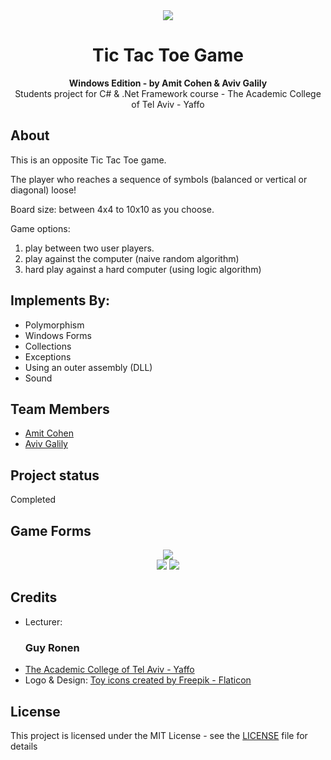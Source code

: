 <div align="center"><img src="https://img.freepik.com/free-icon/noughts-crosses_318-69407.jpg?t=st=1685911782~exp=1685912382~hmac=8ae7515d000e6dce65c37fa02a462a1561c2d459c164ecad924be1b093e7275d"></div>
<h1 align="center">Tic Tac Toe Game</h1>
<p align="center"><strong>Windows Edition - by Amit Cohen & Aviv Galily</strong>
<br>Students project for C# & .Net Framework course - The Academic College of Tel Aviv - Yaffo</p>

<h2>About</h2>

This is an opposite Tic Tac Toe game.

The player who reaches a sequence of symbols (balanced or vertical or diagonal) loose!

Board size: between 4x4 to 10x10 as you choose.

Game options: 
1. play between two user players.
2. play against the computer (naive random algorithm)
3. hard play against a hard computer (using logic algorithm)

<h2>Implements By:</h2>

- Polymorphism 
- Windows Forms
- Collections
- Exceptions
- Using an outer assembly (DLL)
- Sound 

<h2>Team Members</h2>

* [Amit Cohen](https://github.com/amitCohen2)
* [Aviv Galily](https://github.com/AvivGalily)

<h2>Project status</h2>

Completed

<h2>Game Forms</h2>

<div align="center">

![](static/images/Main-Form.png)<br>
![](static/images/Game-Board-Form.png)
![](static/images/Tie-Form.png)

</div>


<h2>Credits</h2>

- Lecturer: <h3>Guy Ronen</h3>
- <a href="https://www.mta.ac.il/" target="_blank">The Academic College of Tel Aviv - Yaffo</a>
- Logo & Design: <a href="https://www.flaticon.com/free-icons/toy" title="toy icons">Toy icons created by Freepik - Flaticon</a>


<h2>License</h2>

This project is licensed under the MIT License - see the [LICENSE](LICENSE) file for details
